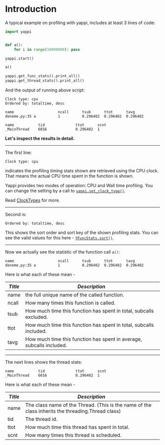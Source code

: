 # Introduction

A typical example on profiling with yappi, includes at least 3 lines of
code:

```python
import yappi


def a():
    for i in range(10000000): pass

yappi.start()

a()

yappi.get_func_stats().print_all()
yappi.get_thread_stats().print_all()
```

And the output of running above script:

```
Clock type: cpu
Ordered by: totaltime, desc

name                    ncall      tsub      ttot      tavg
deneme.py:35 a          1          0.296402  0.296402  0.296402

name           tid              ttot      scnt
_MainThread    6016             0.296402  1
```

**Let's inspect the results in detail.**

---

The first line:

```
Clock type: cpu
```

indicates the profiling timing stats shown are retrieved using the CPU clock.
That means the actual CPU time spent in the function is shown.

Yappi provides two modes of operation: CPU and Wall time profiling. You can change the
setting by a call to [`yappi.set_clock_type()`](./api.md#set_clock_typetype).

Read [ClockTypes](./clock_types.md) for more.

---

Second is:

```
Ordered by: totaltime, desc
```

This shows the sort order and sort key of the
shown profiling stats. You can see the valid values for this here - [`YFuncStats.sort()`](./api.md#sortsort_type-sort_orderdesc).

---

Now we actually see the statistic of the function call `a()`:

```
name                    ncall      tsub      ttot      tavg
deneme.py:35 a          1          0.296402  0.296402  0.296402
```


Here is what each of these mean -

| *Title* | *Description*                                                        |
|---------|----------------------------------------------------------------------|
| name    | the full unique name of the called function.                         |
| ncall   | How many times this function is called.                              |
| tsub    | How much time this function has spent in total, subcalls excluded.   |
| ttot    | How much time this function has spent in total, subcalls included.   |
| tavg    | How much time this function has spent in average, subcalls included. |


---

The next lines shows the thread stats:

```
name           tid              ttot      scnt
_MainThread    6016             0.296402  1
```

Here is what each of these mean -


| *Title* | *Description*                                                                                     |
|---------|---------------------------------------------------------------------------------------------------|
| name    | The class name of the Thread. (This is the name of the class inherits the threading.Thread class) |
| tid     | The thread id.                                                                                    |
| ttot    | How much time this thread has spent in total.                                                     |
| scnt    | How many times this thread is scheduled.                                                          |
